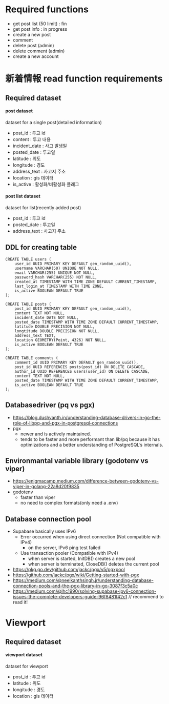 # Required functions
- get post list (50 limit)  : fin
- get post info             : in progress 
- create a new post
- comment
- delete post (admin)
- delete comment (admin)
- create a new account

# 新着情報 read function requirements

## Required dataset

#### post dataset
dataset for a single post(detailed information)
- post_id : 투고 id
- content : 투고 내용
- incident_date : 사고 발생일
- posted_date : 투고일
- latitude : 위도
- longitude : 경도 
- address_text : 사고지 주소
- location : gis 데이터 
- is_active : 활성화/비활성화 플래그

#### post list dataset
dataset for list(recently added post) 
- post_id : 투고 id 
- posted_date : 투고일
- address_text : 사고지 주소

## DDL for creating table 
```
CREATE TABLE users (
    user_id UUID PRIMARY KEY DEFAULT gen_random_uuid(),
    username VARCHAR(50) UNIQUE NOT NULL,
    email VARCHAR(255) UNIQUE NOT NULL,
    password_hash VARCHAR(255) NOT NULL,
    created_at TIMESTAMP WITH TIME ZONE DEFAULT CURRENT_TIMESTAMP,
    last_login_at TIMESTAMP WITH TIME ZONE,
    is_active BOOLEAN DEFAULT TRUE
);

CREATE TABLE posts (
    post_id UUID PRIMARY KEY DEFAULT gen_random_uuid(),
    content TEXT NOT NULL,
    incident_date DATE NOT NULL,
    posted_date TIMESTAMP WITH TIME ZONE DEFAULT CURRENT_TIMESTAMP,
    latitude DOUBLE PRECISION NOT NULL,
    longtitude DOUBLE PRECISION NOT NULL,
    address_text TEXT,
    location GEOMETRY(Point, 4326) NOT NULL,
    is_active BOOLEAN DEFAULT TRUE
);

CREATE TABLE comments (
    comment_id UUID PRIMARY KEY DEFAULT gen_random_uuid(),
    post_id UUID REFERENCES posts(post_id) ON DELETE CASCADE,
    author_id UUID REFERENCES users(user_id) ON DELETE CASCADE,
    content TEXT NOT NULL,
    posted_date TIMESTAMP WITH TIME ZONE DEFAULT CURRENT_TIMESTAMP,
    is_active BOOLEAN DEFAULT TRUE
);
```

## Databasedriver (pq vs pgx)
- https://blog.dushyanth.in/understanding-database-drivers-in-go-the-role-of-libpq-and-pgx-in-postgresql-connections
- pgx
    - newer and is actively maintained.
    - tends to be faster and more performant than lib/pq because it has optimizations and a better understanding of PostgreSQL’s internals.


## Environmantal variable library (godotenv vs viper)
- https://enigmacamp.medium.com/difference-between-godotenv-vs-viper-in-golang-22a8d20f9835
- godotenv 
    - faster than viper 
    - no need to complex formats(only need a .env)


## Database connection pool 
- Supabase basically uses IPv6
    - Error occurred when using direct connection (Not compatible with IPv4)
        - on the server, IPv6 ping test failed
    - Use transaction pooler (Compatible with IPv4)
        - when server is started, InitDB() creates a new pool
        - when server is terminated, CloseDB() deletes the current pool 
- https://pkg.go.dev/github.com/jackc/pgx/v5/pgxpool
- https://github.com/jackc/pgx/wiki/Getting-started-with-pgx
- https://medium.com/@neelkanthsingh.jr/understanding-database-connection-pools-and-the-pgx-library-in-go-3087f3c5a0c
- https://medium.com/@lhc1990/solving-supabase-ipv6-connection-issues-the-complete-developers-guide-96f8481f42c1    // recommend to read it!


# Viewport 

## Required dataset

#### viewport dataset
dataset for viewport
- post_id : 투고 id 
- latitude : 위도
- longitude : 경도 
- location : gis 데이터 
